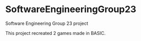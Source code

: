 # SoftwareEngineeringGroup23
Software Engineering Group 23 project

This project recreated 2 games made in BASIC.
